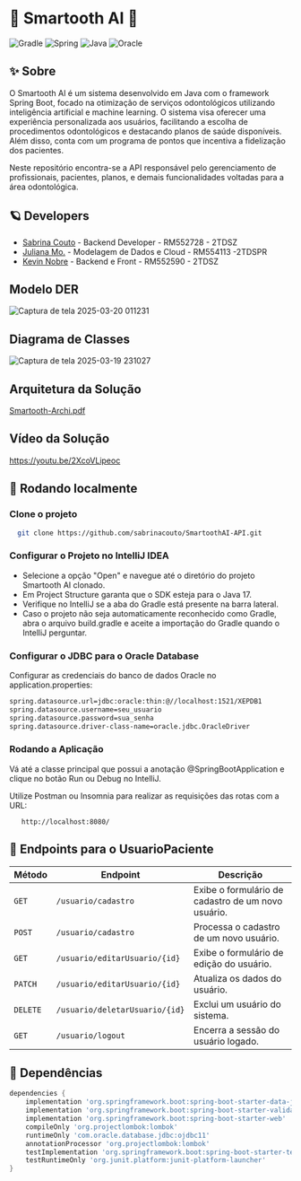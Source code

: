 # 🦷 Smartooth AI 🦷

![Gradle](https://img.shields.io/badge/Gradle-02303A.svg?style=for-the-badge&logo=Gradle&logoColor=white)
![Spring](https://img.shields.io/badge/spring-%236DB33F.svg?style=for-the-badge&logo=spring&logoColor=white)
![Java](https://img.shields.io/badge/java-%23ED8B00.svg?style=for-the-badge&logo=openjdk&logoColor=white)
![Oracle](https://img.shields.io/badge/Oracle-F80000?style=for-the-badge&logo=oracle&logoColor=white)

## ✨ Sobre

O Smartooth AI é um sistema desenvolvido em Java com o framework Spring Boot, focado na otimização de serviços odontológicos utilizando inteligência artificial e machine learning. O sistema visa oferecer uma experiência personalizada aos usuários, facilitando a escolha de procedimentos odontológicos e destacando planos de saúde disponíveis. Além disso, conta com um programa de pontos que incentiva a fidelização dos pacientes.

Neste repositório encontra-se a API responsável pelo gerenciamento de profissionais, pacientes, planos, e demais funcionalidades voltadas para a área odontológica.


## 🪐 Developers 

- [Sabrina Couto](https://github.com/sabrinacouto) - Backend Developer - RM552728 - 2TDSZ
- [Juliana Mo.](https://github.com/julianamo93) - Modelagem de Dados e Cloud - RM554113 -2TDSPR
- [Kevin Nobre](https://github.com/KevinNobre) - Backend e Front - RM552590 - 2TDSZ
  

## Modelo DER
![Captura de tela 2025-03-20 011231](https://github.com/user-attachments/assets/36285977-ae30-4380-9130-78dac38aca5b)


## Diagrama de Classes

![Captura de tela 2025-03-19 231027](https://github.com/user-attachments/assets/3a23b5c3-2b11-4f0e-ae2b-79eaebf75e56)

## Arquitetura da Solução

[Smartooth-Archi.pdf](https://github.com/user-attachments/files/19358853/Smartooth-Archi.pdf)

## Vídeo da Solução

https://youtu.be/2XcoVLipeoc


## 💬 Rodando localmente

### Clone o projeto

```bash
  git clone https://github.com/sabrinacouto/SmartoothAI-API.git
```

### Configurar o Projeto no IntelliJ IDEA
<ul>
  <li>Selecione a opção "Open" e navegue até o diretório do projeto Smartooth AI clonado.</li>
  <li>Em Project Structure garanta que o SDK esteja para o Java 17.</li>
  <li>Verifique no IntelliJ se a aba do Gradle está presente na barra lateral.</li>
  <li>Caso o projeto não seja automaticamente reconhecido como Gradle, abra o arquivo build.gradle e aceite a importação do Gradle quando o IntelliJ perguntar.</li>
</ul>

### Configurar o JDBC para o Oracle Database
Configurar as credenciais do banco de dados Oracle no application.properties:
  ```bash
  spring.datasource.url=jdbc:oracle:thin:@//localhost:1521/XEPDB1
spring.datasource.username=seu_usuario
spring.datasource.password=sua_senha
spring.datasource.driver-class-name=oracle.jdbc.OracleDriver
```


### Rodando a Aplicação

Vá até a classe principal que possui a anotação @SpringBootApplication e clique no botão Run ou Debug no IntelliJ.


Utilize Postman ou Insomnia para realizar
as requisições das rotas com a URL:

```endpoint
   http://localhost:8080/
```
## 📌 Endpoints para o UsuarioPaciente

| Método  | Endpoint                           | Descrição |
|---------|------------------------------------|-----------|
| `GET`   | `/usuario/cadastro`               | Exibe o formulário de cadastro de um novo usuário. |
| `POST`  | `/usuario/cadastro`               | Processa o cadastro de um novo usuário. |
| `GET`   | `/usuario/editarUsuario/{id}`     | Exibe o formulário de edição do usuário. |
| `PATCH` | `/usuario/editarUsuario/{id}`     | Atualiza os dados do usuário. |
| `DELETE`| `/usuario/deletarUsuario/{id}`    | Exclui um usuário do sistema. |
| `GET`   | `/usuario/logout`                 | Encerra a sessão do usuário logado. |





## 📍 Dependências
```gradle
dependencies {
	implementation 'org.springframework.boot:spring-boot-starter-data-jpa'
	implementation 'org.springframework.boot:spring-boot-starter-validation'
	implementation 'org.springframework.boot:spring-boot-starter-web'
	compileOnly 'org.projectlombok:lombok'
	runtimeOnly 'com.oracle.database.jdbc:ojdbc11'
	annotationProcessor 'org.projectlombok:lombok'
	testImplementation 'org.springframework.boot:spring-boot-starter-test'
	testRuntimeOnly 'org.junit.platform:junit-platform-launcher'
}
```


  
